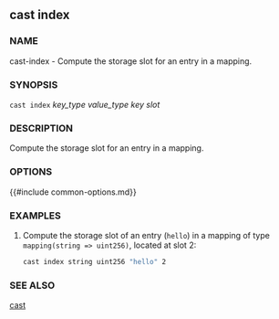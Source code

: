 ## cast index

### NAME

cast-index - Compute the storage slot for an entry in a mapping.

### SYNOPSIS

``cast index`` *key_type* *value_type* *key* *slot*

### DESCRIPTION

Compute the storage slot for an entry in a mapping.

### OPTIONS

{{#include common-options.md}}

### EXAMPLES

1. Compute the storage slot of an entry (`hello`) in a mapping of type `mapping(string => uint256)`, located at slot 2:
    ```sh
    cast index string uint256 "hello" 2
    ```

### SEE ALSO

[cast](./cast.md)
